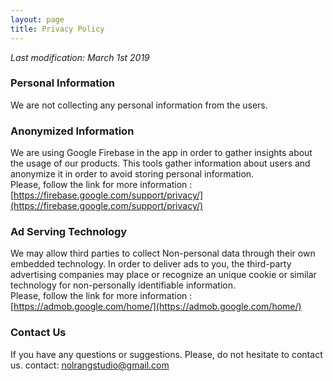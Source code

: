 ```yaml
---
layout: page
title: Privacy Policy
---
```


*Last modification: March 1st 2019*

### Personal Information
We are not collecting any personal information from the users. 

### Anonymized Information
We are using Google Firebase in the app in order to gather insights about the usage of our products. This tools gather information about users and anonymize it in order to avoid storing personal information.  
Please, follow the link for more information : [https://firebase.google.com/support/privacy/](https://firebase.google.com/support/privacy/)

### Ad Serving Technology
We may allow third parties to collect Non-personal data through their own embedded technology. In order to deliver ads to you, the third-party advertising companies may place or recognize an unique cookie or similar technology for non-personally identifiable information.  
Please, follow the link for more information :  [https://admob.google.com/home/](https://admob.google.com/home/)

### Contact Us
If you have any questions or suggestions. Please, do not hesitate to contact us.
contact: [nolrangstudio@gmail.com](mailto:nolrangstudio@gmail.com)